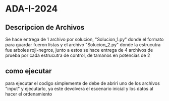 # ADA-I-2024
## Descripcion de Archivos
Se hace entrega de 1 archivo por solucion, "Solucion_1.py" donde el formato para guardar fueron listas y el archivo "Solucion_2.py" donde la estrucutra fue arboles roji-negros, junto a estos se hace entrega de 4 archivos de prueba por cada estrucutra de control, de tamanos en potencias de 2

## como ejecutar
para ejecutar el codigo simplemente de debe de abriri uno de los archivos "input" y ejecutarlo, ya este devolvera el escenario inicial y los datos al hacer el ordenamiento
